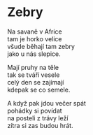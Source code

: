 # Zebry

Na savaně v Africe  
tam je horko velice  
všude běhají tam zebry  
jako u nás slepice.

Mají pruhy na těle  
tak se tváří vesele     
celý den se zajímají     
kdepak se co semele.

A když pak jdou večer spát  
pohádky si povídat  
na posteli z trávy leží  
zítra si zas budou hrát.



